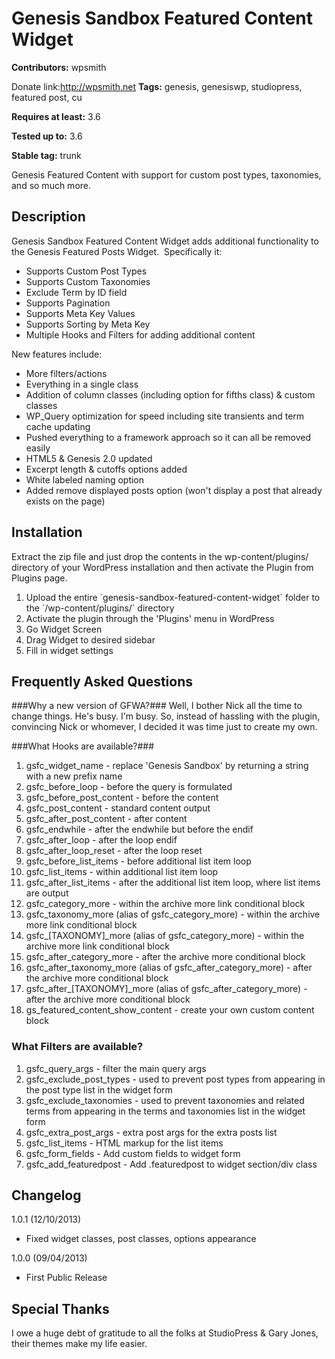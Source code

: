 # Genesis Sandbox Featured Content Widget #
**Contributors:** wpsmith 
  
Donate link:http://wpsmith.net
**Tags:** genesis, genesiswp, studiopress, featured post, cu
  
**Requires at least:** 3.6
  
**Tested up to:** 3.6
  
**Stable tag:** trunk
  

Genesis Featured Content with support for custom post types, taxonomies, and so much more.

## Description ##

Genesis Sandbox Featured Content Widget adds additional functionality to the Genesis Featured Posts Widget.  Specifically it:

*   Supports Custom Post Types
*   Supports Custom Taxonomies
*   Exclude Term by ID field
*   Supports Pagination
*   Supports Meta Key Values
*   Supports Sorting by Meta Key
*   Multiple Hooks and Filters for adding additional content

New features include:

*   More filters/actions
*   Everything in a single class
*   Addition of column classes (including option for fifths class) & custom classes
*   WP_Query optimization for speed including site transients and term cache updating
*   Pushed everything to a framework approach so it can all be removed easily
*   HTML5 & Genesis 2.0 updated
*   Excerpt length & cutoffs options added
*   White labeled naming option
*   Added remove displayed posts option (won't display a post that already exists on the page)

## Installation ##

Extract the zip file and just drop the contents in the wp-content/plugins/ directory of your WordPress installation and then activate the Plugin from Plugins page.

1.  Upload the entire \`genesis-sandbox-featured-content-widget\` folder to the \`/wp-content/plugins/\` directory
2.  Activate the plugin through the \'Plugins\' menu in WordPress
3.  Go Widget Screen
4.  Drag Widget to desired sidebar
5.  Fill in widget settings

## Frequently Asked Questions ##

###Why a new version of GFWA?###
Well, I bother Nick all the time to change things. He's busy. I'm busy. So, instead of hassling with the plugin, convincing Nick or whomever, I decided it was time just to create my own.

###What Hooks are available?###

1. gsfc_widget_name - replace 'Genesis Sandbox' by returning a string with a new prefix name
1. gsfc_before_loop - before the query is formulated
1. gsfc_before_post_content - before the content
1. gsfc_post_content - standard content output
1. gsfc_after_post_content - after content
1. gsfc_endwhile - after the endwhile but before the endif
1. gsfc_after_loop - after the loop endif
1. gsfc_after_loop_reset - after the loop reset
1. gsfc_before_list_items - before additional list item loop
1. gsfc_list_items - within additional list item loop
1. gsfc_after_list_items - after the additional list item loop, where list items are output
1. gsfc_category_more - within the archive more link conditional block
1. gsfc_taxonomy_more (alias of gsfc_category_more) - within the archive more link conditional block
1. gsfc_[TAXONOMY]_more (alias of gsfc_category_more) - within the archive more link conditional block
1. gsfc_after_category_more - after the archive more conditional block
1. gsfc_after_taxonomy_more (alias of gsfc_after_category_more) - after the archive more conditional block
1. gsfc_after_[TAXONOMY]_more (alias of gsfc_after_category_more) - after the archive more conditional block
1. gs_featured_content_show_content - create your own custom content block

### What Filters are available? ###

1. gsfc_query_args - filter the main query args
1. gsfc_exclude_post_types - used to prevent post types from appearing in the post type list in the widget form
1. gsfc_exclude_taxonomies - used to prevent taxonomies and related terms from appearing in the terms and taxonomies list in the widget form
1. gsfc_extra_post_args - extra post args for the extra posts list
1. gsfc_list_items - HTML markup for the list items
1. gsfc_form_fields - Add custom fields to widget form
1. gsfc_add_featuredpost - Add .featuredpost to widget section/div class

## Changelog ##
1.0.1 (12/10/2013)
* Fixed widget classes, post classes, options appearance

1.0.0 (09/04/2013)

* First Public Release

## Special Thanks ##
I owe a huge debt of gratitude to all the folks at StudioPress & Gary Jones, their themes make my life easier.